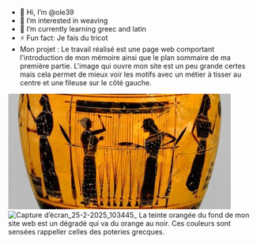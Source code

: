 - 👋 Hi, I’m @ole39
- 👀 I’m interested in weaving 
- 🌱 I’m currently learning greec and latin
- ⚡ Fun fact: Je fais du tricot
- Mon projet :
Le travail réalisé est une page web comportant l'introduction de mon mémoire ainsi que le plan sommaire de ma première partie. L'image qui ouvre mon site est un peu grande certes mais cela permet de mieux voir les motifs avec un métier à tisser au centre et une fileuse sur le côté gauche.

![pic04](https://github.com/ole39/ole39/blob/acf5862c09c86e000bd88e5b6509101f14e1b983/images/pic04.jpg)
![Capture d’écran_25-2-2025_103445_](https://github.com/user-attachments/assets/ab632ea8-d50d-4aab-8f05-98c059c8a304)
La teinte orangée du fond de mon site web est un dégradé qui va du orange au noir. Ces couleurs sont sensées rappeller celles des poteries grecques.



<!---
ole39/ole39 is a ✨ special ✨ repository because its `README.md` (this file) appears on your GitHub profile.
You can click the Preview link to take a look at your changes.
--->
